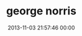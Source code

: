 ---
title: "george norris"
date: 2013-11-03 21:57:46 00:00
permalink: /stoplion
twitter: "stoplion"
likes: [1672]
id: 2095
gravatar: "http://www.gravatar.com/avatar/11d1e342db6933494fd632ac70c5eca0"
---